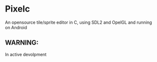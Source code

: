# Pixelc
An opensource tile/sprite editor in C, using SDL2 and OpelGL and running on Android

## WARNING:
In active devolpment

